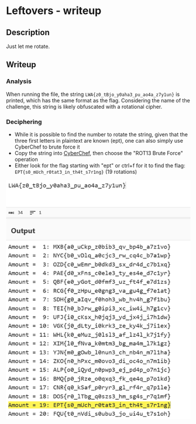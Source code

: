 # Leftovers - writeup

## Description

Just let me rotate.

## Writeup

### Analysis

When running the file, the string ```LWA{z0_tBjo_y0aha3_pu_ao4a_z7y1un}``` is printed, which has the same format as the flag. Considering the name of the challenge, this string is likely obfuscated with a rotational cipher.

### Deciphering

- While it is possible to find the number to rotate the string, given that the three first letters in plaintext are known (ept), one can also simply use CyberChef to brute force it
- Copy the string into [CyberChef](https://gchq.github.io/CyberChef/), then choose the "ROT13 Brute Force" operation
- Either look for the flag starting with "ept" or ctrl+f for it to find the flag: ```EPT{s0_mUch_r0tat3_in_th4t_s7r1ng}``` (19 rotations)

![RotC CyberChef](./rotc-writeup-cyberchef.png)